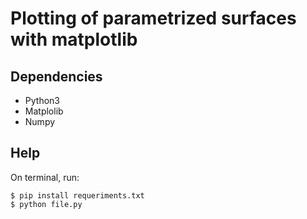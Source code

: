 # Plotting of parametrized surfaces with matplotlib

## Dependencies
* Python3
* Matplolib
* Numpy

## Help
On terminal, run:
```
$ pip install requeriments.txt
$ python file.py
```
